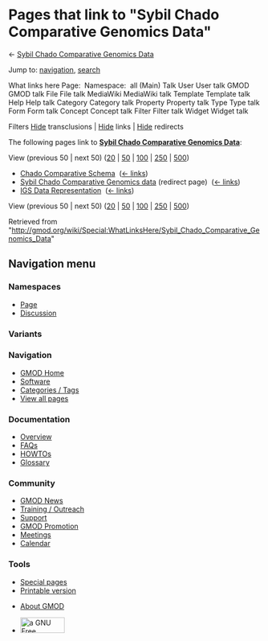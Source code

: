 <div id="mw-page-base" class="noprint">

</div>

<div id="mw-head-base" class="noprint">

</div>

<div id="content" class="mw-body" role="main">

<span id="top"></span>

<div id="mw-js-message" style="display:none;">

</div>



# <span dir="auto">Pages that link to "Sybil Chado Comparative Genomics Data"</span>

<div id="bodyContent">

<div id="contentSub">

← [Sybil Chado Comparative Genomics
Data](/wiki/Sybil_Chado_Comparative_Genomics_Data "Sybil Chado Comparative Genomics Data")

</div>

<div id="jump-to-nav" class="mw-jump">

Jump to: [navigation](#mw-navigation), [search](#p-search)

</div>

<div id="mw-content-text">

What links here Page:  Namespace:  all (Main) Talk User User talk GMOD
GMOD talk File File talk MediaWiki MediaWiki talk Template Template talk
Help Help talk Category Category talk Property Property talk Type Type
talk Form Form talk Concept Concept talk Filter Filter talk Widget
Widget talk

Filters
[Hide](/mediawiki/index.php?title=Special:WhatLinksHere/Sybil_Chado_Comparative_Genomics_Data&hidetrans=1 "Special:WhatLinksHere/Sybil Chado Comparative Genomics Data")
transclusions \|
[Hide](/mediawiki/index.php?title=Special:WhatLinksHere/Sybil_Chado_Comparative_Genomics_Data&hidelinks=1 "Special:WhatLinksHere/Sybil Chado Comparative Genomics Data")
links \|
[Hide](/mediawiki/index.php?title=Special:WhatLinksHere/Sybil_Chado_Comparative_Genomics_Data&hideredirs=1 "Special:WhatLinksHere/Sybil Chado Comparative Genomics Data")
redirects

The following pages link to **[Sybil Chado Comparative Genomics
Data](/wiki/Sybil_Chado_Comparative_Genomics_Data "Sybil Chado Comparative Genomics Data")**:

View (previous 50 \| next 50)
([20](/mediawiki/index.php?title=Special:WhatLinksHere/Sybil_Chado_Comparative_Genomics_Data&limit=20 "Special:WhatLinksHere/Sybil Chado Comparative Genomics Data")
\|
[50](/mediawiki/index.php?title=Special:WhatLinksHere/Sybil_Chado_Comparative_Genomics_Data&limit=50 "Special:WhatLinksHere/Sybil Chado Comparative Genomics Data")
\|
[100](/mediawiki/index.php?title=Special:WhatLinksHere/Sybil_Chado_Comparative_Genomics_Data&limit=100 "Special:WhatLinksHere/Sybil Chado Comparative Genomics Data")
\|
[250](/mediawiki/index.php?title=Special:WhatLinksHere/Sybil_Chado_Comparative_Genomics_Data&limit=250 "Special:WhatLinksHere/Sybil Chado Comparative Genomics Data")
\|
[500](/mediawiki/index.php?title=Special:WhatLinksHere/Sybil_Chado_Comparative_Genomics_Data&limit=500 "Special:WhatLinksHere/Sybil Chado Comparative Genomics Data"))

- [Chado Comparative
  Schema](/wiki/Chado_Comparative_Schema "Chado Comparative Schema") ‎
  <span class="mw-whatlinkshere-tools">([←
  links](/mediawiki/index.php?title=Special:WhatLinksHere&target=Chado+Comparative+Schema "Special:WhatLinksHere"))</span>
- [Sybil Chado Comparative Genomics
  data](/mediawiki/index.php?title=Sybil_Chado_Comparative_Genomics_data&redirect=no "Sybil Chado Comparative Genomics data")
  (redirect page) ‎ <span class="mw-whatlinkshere-tools">([←
  links](/mediawiki/index.php?title=Special:WhatLinksHere&target=Sybil+Chado+Comparative+Genomics+data "Special:WhatLinksHere"))</span>
- [IGS Data
  Representation](/wiki/IGS_Data_Representation "IGS Data Representation")
  ‎ <span class="mw-whatlinkshere-tools">([←
  links](/mediawiki/index.php?title=Special:WhatLinksHere&target=IGS+Data+Representation "Special:WhatLinksHere"))</span>

View (previous 50 \| next 50)
([20](/mediawiki/index.php?title=Special:WhatLinksHere/Sybil_Chado_Comparative_Genomics_Data&limit=20 "Special:WhatLinksHere/Sybil Chado Comparative Genomics Data")
\|
[50](/mediawiki/index.php?title=Special:WhatLinksHere/Sybil_Chado_Comparative_Genomics_Data&limit=50 "Special:WhatLinksHere/Sybil Chado Comparative Genomics Data")
\|
[100](/mediawiki/index.php?title=Special:WhatLinksHere/Sybil_Chado_Comparative_Genomics_Data&limit=100 "Special:WhatLinksHere/Sybil Chado Comparative Genomics Data")
\|
[250](/mediawiki/index.php?title=Special:WhatLinksHere/Sybil_Chado_Comparative_Genomics_Data&limit=250 "Special:WhatLinksHere/Sybil Chado Comparative Genomics Data")
\|
[500](/mediawiki/index.php?title=Special:WhatLinksHere/Sybil_Chado_Comparative_Genomics_Data&limit=500 "Special:WhatLinksHere/Sybil Chado Comparative Genomics Data"))

</div>

<div class="printfooter">

Retrieved from
"<http://gmod.org/wiki/Special:WhatLinksHere/Sybil_Chado_Comparative_Genomics_Data>"

</div>

<div id="catlinks" class="catlinks catlinks-allhidden">

</div>

<div class="visualClear">

</div>

</div>

</div>

<div id="mw-navigation">

## Navigation menu

<div id="mw-head">



<div id="left-navigation">

<div id="p-namespaces" class="vectorTabs" role="navigation"
aria-labelledby="p-namespaces-label">

### Namespaces

- <span id="ca-nstab-main"><a href="/wiki/Sybil_Chado_Comparative_Genomics_Data" accesskey="c"
  title="View the content page [c]">Page</a></span>
- <span id="ca-talk"><a
  href="/mediawiki/index.php?title=Talk:Sybil_Chado_Comparative_Genomics_Data&amp;action=edit&amp;redlink=1"
  accesskey="t"
  title="Discussion about the content page [t]">Discussion</a></span>

</div>

<div id="p-variants" class="vectorMenu emptyPortlet" role="navigation"
aria-labelledby="p-variants-label">

### 

### Variants[](#)

<div class="menu">

</div>

</div>

</div>

<div id="right-navigation">





</div>



</div>

</div>

</div>

<div id="mw-panel">

<div id="p-logo" role="banner">

<a href="/wiki/Main_Page"
style="background-image: url(http://gmod.org/images/GMOD-cogs.png);"
title="Visit the main page"></a>

</div>

<div id="p-Navigation" class="portal" role="navigation"
aria-labelledby="p-Navigation-label">

### Navigation

<div class="body">

- <span id="n-GMOD-Home">[GMOD Home](/wiki/Main_Page)</span>
- <span id="n-Software">[Software](/wiki/GMOD_Components)</span>
- <span id="n-Categories-.2F-Tags">[Categories /
  Tags](/wiki/Categories)</span>
- <span id="n-View-all-pages">[View all
  pages](/wiki/Special:AllPages)</span>

</div>

</div>

<div id="p-Documentation" class="portal" role="navigation"
aria-labelledby="p-Documentation-label">

### Documentation

<div class="body">

- <span id="n-Overview">[Overview](/wiki/Overview)</span>
- <span id="n-FAQs">[FAQs](/wiki/Category:FAQ)</span>
- <span id="n-HOWTOs">[HOWTOs](/wiki/Category:HOWTO)</span>
- <span id="n-Glossary">[Glossary](/wiki/Glossary)</span>

</div>

</div>

<div id="p-Community" class="portal" role="navigation"
aria-labelledby="p-Community-label">

### Community

<div class="body">

- <span id="n-GMOD-News">[GMOD News](/wiki/GMOD_News)</span>
- <span id="n-Training-.2F-Outreach">[Training /
  Outreach](/wiki/Training_and_Outreach)</span>
- <span id="n-Support">[Support](/wiki/Support)</span>
- <span id="n-GMOD-Promotion">[GMOD
  Promotion](/wiki/GMOD_Promotion)</span>
- <span id="n-Meetings">[Meetings](/wiki/Meetings)</span>
- <span id="n-Calendar">[Calendar](/wiki/Calendar)</span>

</div>

</div>

<div id="p-tb" class="portal" role="navigation"
aria-labelledby="p-tb-label">

### Tools

<div class="body">

- <span id="t-specialpages"><a href="/wiki/Special:SpecialPages" accesskey="q"
  title="A list of all special pages [q]">Special pages</a></span>
- <span id="t-print"><a
  href="/mediawiki/index.php?title=Special:WhatLinksHere/Sybil_Chado_Comparative_Genomics_Data&amp;printable=yes"
  rel="alternate" accesskey="p"
  title="Printable version of this page [p]">Printable version</a></span>

</div>

</div>

</div>

</div>

<div id="footer" role="contentinfo">

- <span id="footer-places-about">[About
  GMOD](/wiki/GMOD:About "GMOD:About")</span>

<!-- -->

- <span id="footer-copyrightico">[<img src="http://www.gnu.org/graphics/gfdl-logo-small.png" width="88"
  height="31" alt="a GNU Free Documentation License" />](http://www.gnu.org/licenses/fdl-1.3.html)</span>




</div>
